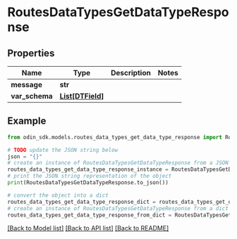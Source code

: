 # RoutesDataTypesGetDataTypeResponse


## Properties

Name | Type | Description | Notes
------------ | ------------- | ------------- | -------------
**message** | **str** |  | 
**var_schema** | [**List[DTField]**](DTField.md) |  | 

## Example

```python
from odin_sdk.models.routes_data_types_get_data_type_response import RoutesDataTypesGetDataTypeResponse

# TODO update the JSON string below
json = "{}"
# create an instance of RoutesDataTypesGetDataTypeResponse from a JSON string
routes_data_types_get_data_type_response_instance = RoutesDataTypesGetDataTypeResponse.from_json(json)
# print the JSON string representation of the object
print(RoutesDataTypesGetDataTypeResponse.to_json())

# convert the object into a dict
routes_data_types_get_data_type_response_dict = routes_data_types_get_data_type_response_instance.to_dict()
# create an instance of RoutesDataTypesGetDataTypeResponse from a dict
routes_data_types_get_data_type_response_from_dict = RoutesDataTypesGetDataTypeResponse.from_dict(routes_data_types_get_data_type_response_dict)
```
[[Back to Model list]](../README.md#documentation-for-models) [[Back to API list]](../README.md#documentation-for-api-endpoints) [[Back to README]](../README.md)


